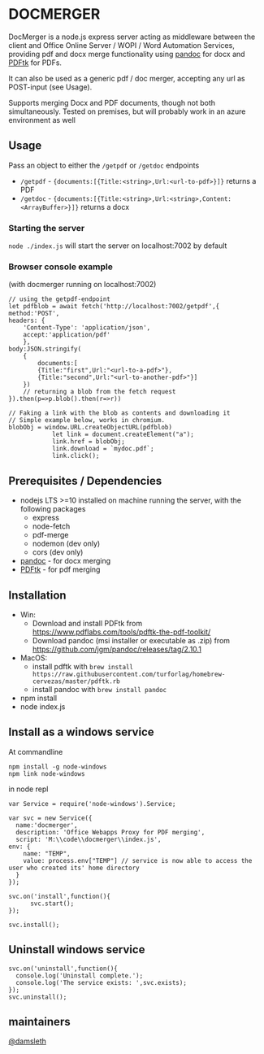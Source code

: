 # DOCMERGER

DocMerger is a node.js express server acting as middleware between the client and Office Online Server / WOPI / Word Automation Services, providing pdf and docx merge functionality using [pandoc](https://pandoc.org/) for docx and [PDFtk](https://www.pdflabs.com/tools/pdftk-server/) for PDFs.

It can also be used as a generic pdf / doc merger, accepting any url as POST-input (see Usage).

Supports merging Docx and PDF documents, though not both simultaneously.
Tested on premises, but will probably work in an azure environment as well

## Usage

Pass an object to either the `/getpdf` or `/getdoc` endpoints 
* `/getpdf` - `{documents:[{Title:<string>,Url:<url-to-pdf>}]}` returns a PDF 
* `/getdoc` - `{documents:[{Title:<string>,Url:<string>,Content:<ArrayBuffer>}]}` returns a docx

### Starting the server
`node ./index.js` will start the server on localhost:7002 by default

### Browser console example
(with docmerger running on localhost:7002)
```
// using the getpdf-endpoint
let pdfblob = await fetch('http://localhost:7002/getpdf',{
method:'POST',
headers: {
    'Content-Type': 'application/json', 
    accept:'application/pdf'
    },
body:JSON.stringify(
    {
        documents:[
        {Title:"first",Url:"<url-to-a-pdf>"},
        {Title:"second",Url:"<url-to-another-pdf>"}]
    })
    // returning a blob from the fetch request
}).then(p=>p.blob().then(r=>r))

// Faking a link with the blob as contents and downloading it
// Simple example below, works in chromium.
blobObj = window.URL.createObjectURL(pdfblob)
            let link = document.createElement("a");
            link.href = blobObj;
            link.download = `mydoc.pdf`;
            link.click();
```


## Prerequisites / Dependencies

* nodejs LTS >=10 installed on machine running the server, with the following packages
    * express
    * node-fetch
    * pdf-merge
    * nodemon (dev only)
    * cors (dev only)
* [pandoc](https://pandoc.org/) - for docx merging
* [PDFtk](https://www.pdflabs.com/tools/pdftk-server/) - for pdf merging

## Installation

* Win: 
  * Download and install PDFtk from https://www.pdflabs.com/tools/pdftk-the-pdf-toolkit/
  * Download pandoc (msi installer or executable as .zip) from https://github.com/jgm/pandoc/releases/tag/2.10.1
* MacOS:
  * install pdftk with `brew install https://raw.githubusercontent.com/turforlag/homebrew-cervezas/master/pdftk.rb`
  * install pandoc with `brew install pandoc`
* npm install
* node index.js

## Install as a windows service

At commandline

```
npm install -g node-windows
npm link node-windows
```

in node repl

```
var Service = require('node-windows').Service;

var svc = new Service({
  name:'docmerger',
  description: 'Office Webapps Proxy for PDF merging',
  script: 'M:\\code\\docmerger\\index.js',
env: {
    name: "TEMP",
    value: process.env["TEMP"] // service is now able to access the user who created its' home directory
  }
});

svc.on('install',function(){
      svc.start();
});

svc.install();
```

## Uninstall windows service

```
svc.on('uninstall',function(){
  console.log('Uninstall complete.');
  console.log('The service exists: ',svc.exists);
});
svc.uninstall();
```

## maintainers

[@damsleth](https://github.com/damsleth)

